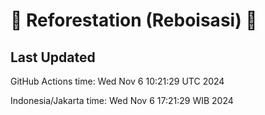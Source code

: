
# 🌳 Reforestation (Reboisasi) 🌲

## Last Updated

GitHub Actions time: Wed Nov  6 10:21:29 UTC 2024

Indonesia/Jakarta time: Wed Nov  6 17:21:29 WIB 2024
